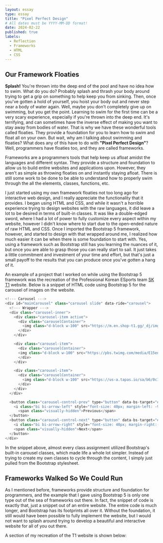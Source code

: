 ```yaml
---
layout: essay
type: essay
title: "Pixel Perfect Design"
# All dates must be YYYY-MM-DD format!
date: 2024-02-22
published: true
labels:
  - Reflection
  - Frameworks
  - HTML
  - CSS
---
```


## Our Framework Floaties

**Splash!** You're thrown into the deep end of the pool and have no idea how to swim. What do you do? Probably splash and thrash your body around trying to get a grip on something to help keep you from sinking. Then, once you've gotten a hold of yourself, you hoist your body out and never step near a body of water again. Well, maybe you don't completely give up on swimming, but you get the point. Learning to swim for the first time can be a very scary experience, especially if you're thrown into the deep end. It's terrifying, and can sometimes have the inverse effect of making you want to stay away from bodies of water. That is why we have these wonderful tools called floaties. They provide a foundation for you to learn how to swim and float all on your own. But wait, why am I talking about swimming and floaties? What does any of this have to do with **"Pixel Perfect Design"**? Well, programmers have floaties too, and they are called frameworks.

Frameworks are a programmers tools that help keep us afloat amidst the languages and different syntax. They provide a structure and foundation to allow us to build entire websites and applications upon. However, they aren't as simple as throwing floaties on and instantly staying afloat. There is still some work to be done to be able to understand how to properly swim through the all the elements, classes, functions, etc.

I just started using my own framework floaties not too long ago for interactive web design, and I really appreciate the functionality that it provides. I began using HTML and CSS, and while it wasn't a horrible experience trying to design websites with the raw languages, it did leave a lot to be desired in terms of built-in classes. It was like a double-edged sword, where I had a lot of power to fully customize every aspect within my website, however I didn't know where to start due to the open-ended nature of raw HTML and CSS. Once I imported the Bootstrap 5 framework, however, and started to design with that wrapped around me, I realized how much easier it can be when there is some foundation to start with. Yes, using a framework such as Bootstrap still has you learning the nuances of it, but once you are able to grasp those you can really start to sail. It just takes a little commitment and investment of your time and effort, but that's just a small payoff to the results that you can produce once you've gotten a hang of it.

An example of a project that I worked on while using the Bootstrap 5 framework was the recreation of the Professional Korean ESports team [SK T1](https://www.t1.gg/) website. Below is a snippet of HTML code using Bootstrap 5 for the carousel of images on the website.

```js
<!--- Carousel --->
<div id="mainCarousel" class="carousel slide" data-ride="carousel">
  <!--- Wrapper --->
  <div class="carousel-inner">
    <div class="carousel-item active">
      <div class="carouselContainer">
        <img class="d-block w-100" src="https://m.en.shop-t1.gg/_dj/img/GoalStudio_Mobile.jpg" alt="t1">
      </div>
    </div>

    <div class="carousel-item">
      <div class="carouselContainer">
      <img class="d-block w-100" src="https://pbs.twimg.com/media/E15ennrUYAYMQcR.jpg" alt="t1 hq">
      </div>
    </div>

    <div class="carousel-item">
      <div class="carouselContainer">
        <img class="d-block w-100" src="https://us-a.tapas.io/sa/b6/0c1d9f53-afde-4ae4-984f-8122c49257f8.jpg" style="height: 700px" alt="tapas">
      </div>
    </div>
  </div>

  <button class="carousel-control-prev" type="button" data-bs-target="#mainCarousel" data-bs-slide="prev">
    <i class="bi bi-arrow-left" style="font-size: 40px; margin-left: -90px" aria-hidden="true"></i>
      <span class="visually-hidden">Previous</span>
  </button>
  <button class="carousel-control-next" type="button" data-bs-target="#mainCarousel" data-bs-slide="next">
    <i class="bi bi-arrow-right" style="font-size: 40px; margin-right:-90px" aria-hidden="true"></i>
    <span class="visually-hidden">Next</span>
  </button>
</div>
```
In the snippet above, almost every class assignment utilized Bootstrap's built-in carousel classes, which made life a whole lot simpler. Instead of trying to create my own classes to cycle through the content, I simply just pulled from the Bootstrap stylesheet. 

## Frameworks Walked So We Could Run

As I mentioned before, frameworks provide structure and foundation for programmers, and the example that I gave using Bootstrap 5 is only one type out of the sea of frameworks out there. In fact, the snippet of code is exactly that, just a snippet out of an entire website. The entire code is much longer, and Bootstrap has its footprints all over it. Without the foundation, it still would have been possible to fully implement the website, but I would not want to splash around trying to develop a beautiful and interactive website for all of you out there. 

A section of my recreation of the T1 website is shown below: 
